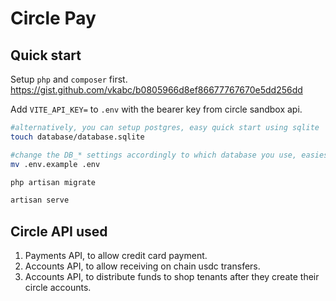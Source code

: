 

# Circle Pay




## Quick start

Setup `php` and `composer` first. 
https://gist.github.com/vkabc/b0805966d8ef86677767670e5dd256dd


Add `VITE_API_KEY=` to  `.env` with the bearer key from circle sandbox api. 

```bash
#alternatively, you can setup postgres, easy quick start using sqlite
touch database/database.sqlite

#change the DB_* settings accordingly to which database you use, easiest is sqlite. DB_CONNECTION=sqlite and the rest DB_* empty value.
mv .env.example .env 

php artisan migrate

artisan serve
```

## Circle API used
1) Payments API, to allow credit card payment.
2) Accounts API, to allow receiving on chain usdc transfers.
3) Accounts API, to distribute funds to shop tenants after they create their circle accounts. 


